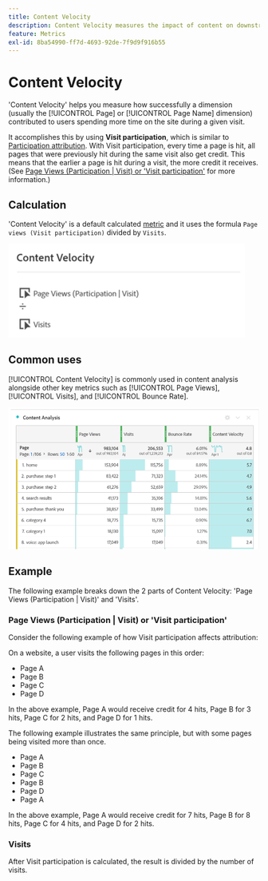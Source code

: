 ```yaml
---
title: Content Velocity
description: Content Velocity measures the impact of content on downstream content.
feature: Metrics
exl-id: 8ba54990-ff7d-4693-92de-7f9d9f916b55
---
```

# Content Velocity

'Content Velocity' helps you measure how successfully a dimension (usually the [!UICONTROL Page] or [!UICONTROL Page Name] dimension) contributed to users spending more time on the site during a given visit.

It accomplishes this by using **Visit participation**, which is similar to [Participation attribution](/help/analyze/analysis-workspace/attribution/models.md). With Visit participation, every time a page is hit, all pages that were previously hit during the same visit also get credit. This means that the earlier a page is hit during a visit, the more credit it receives. (See [Page Views (Participation | Visit) or 'Visit participation'](#page-views-participation--visit-or-visit-participation) for more information.)

## Calculation

'Content Velocity' is a default calculated [metric](overview.md) and it uses the formula `Page views (Visit participation)` divided by `Visits`.

![](assets/cont-velo-1.png)

## Common uses

[!UICONTROL Content Velocity] is commonly used in content analysis alongside other key metrics such as [!UICONTROL Page Views], [!UICONTROL Visits], and [!UICONTROL Bounce Rate].

![](assets/cont-velo-3.png)

## Example

The following example breaks down the 2 parts of Content Velocity: 'Page Views (Participation | Visit)' and 'Visits'.

### Page Views (Participation | Visit) or 'Visit participation'

Consider the following example of how Visit participation affects attribution:

On a website, a user visits the following pages in this order:

* Page A
* Page B
* Page C
* Page D

In the above example, Page A would receive credit for 4 hits, Page B for 3 hits, Page C for 2 hits, and Page D for 1 hits. 

The following example illustrates the same principle, but with some pages being visited more than once.
* Page A
* Page B
* Page C
* Page B
* Page D
* Page A

In the above example, Page A would receive credit for 7 hits, Page B for 8 hits, Page C for 4 hits, and Page D for 2 hits.

### Visits

After Visit participation is calculated, the result is divided by the number of visits. 
